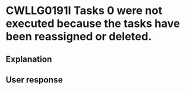 # CWLLG0191I Tasks 0 were not executed because the tasks have been reassigned or deleted.

## Explanation

## User response